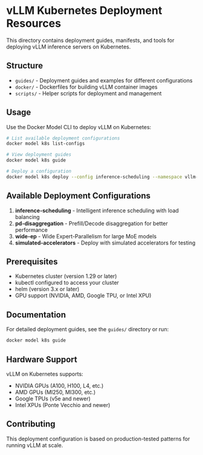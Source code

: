 # vLLM Kubernetes Deployment Resources

This directory contains deployment guides, manifests, and tools for deploying vLLM inference servers on Kubernetes.

## Structure

- `guides/` - Deployment guides and examples for different configurations
- `docker/` - Dockerfiles for building vLLM container images
- `scripts/` - Helper scripts for deployment and management

## Usage

Use the Docker Model CLI to deploy vLLM on Kubernetes:

```bash
# List available deployment configurations
docker model k8s list-configs

# View deployment guides
docker model k8s guide

# Deploy a configuration
docker model k8s deploy --config inference-scheduling --namespace vllm-inference
```

## Available Deployment Configurations

1. **inference-scheduling** - Intelligent inference scheduling with load balancing
2. **pd-disaggregation** - Prefill/Decode disaggregation for better performance  
3. **wide-ep** - Wide Expert-Parallelism for large MoE models
4. **simulated-accelerators** - Deploy with simulated accelerators for testing

## Prerequisites

- Kubernetes cluster (version 1.29 or later)
- kubectl configured to access your cluster
- helm (version 3.x or later)
- GPU support (NVIDIA, AMD, Google TPU, or Intel XPU)

## Documentation

For detailed deployment guides, see the `guides/` directory or run:

```bash
docker model k8s guide
```

## Hardware Support

vLLM on Kubernetes supports:
- NVIDIA GPUs (A100, H100, L4, etc.)
- AMD GPUs (MI250, MI300, etc.)
- Google TPUs (v5e and newer)
- Intel XPUs (Ponte Vecchio and newer)

## Contributing

This deployment configuration is based on production-tested patterns for running vLLM at scale.
